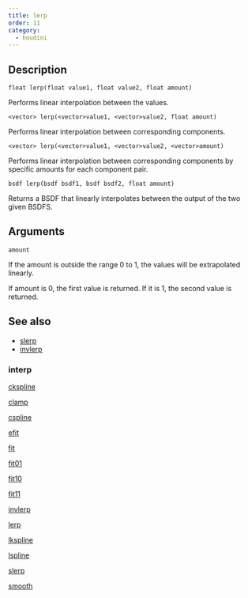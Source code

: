 ```yaml
---
title: lerp
order: 11
category:
  - houdini
---
```


## Description

`float lerp(float value1, float value2, float amount)`

Performs linear interpolation between the values.

`<vector> lerp(<vector>value1, <vector>value2, float amount)`

Performs linear interpolation between corresponding components.

`<vector> lerp(<vector>value1, <vector>value2, <vector>amount)`

Performs linear interpolation between corresponding components by specific
amounts for each component pair.

`bsdf lerp(bsdf bsdf1, bsdf bsdf2, float amount)`

Returns a BSDF that linearly interpolates between the output of the two given
BSDFS.

## Arguments

`amount`

If the amount is outside the range 0 to 1, the values will be extrapolated
linearly.

If amount is 0, the first value is returned. If it is 1, the second value is
returned.

## See also

- [slerp](slerp.html)
- [invlerp](invlerp.html)

### interp

[ckspline](ckspline.html)

[clamp](clamp.html)

[cspline](cspline.html)

[efit](efit.html)

[fit](fit.html)

[fit01](fit01.html)

[fit10](fit10.html)

[fit11](fit11.html)

[invlerp](invlerp.html)

[lerp](lerp.html)

[lkspline](lkspline.html)

[lspline](lspline.html)

[slerp](slerp.html)

[smooth](smooth.html)
